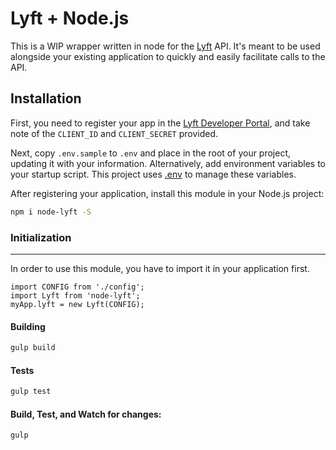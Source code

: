 Lyft + Node.js
=========

This is a WIP wrapper written in node for the [Lyft](https://www.lyft.com/developers) API. It's meant to be used alongside your existing application to quickly and easily facilitate calls to the API.

Installation
------------

First, you need to register your app in the [Lyft Developer Portal](https://www.lyft.com/developers), and take note of the `CLIENT_ID` and `CLIENT_SECRET` provided.

Next, copy `.env.sample` to `.env` and place in the root of your project, updating it with your information. Alternatively, add environment variables to your startup script. This project uses [.env](https://www.npmjs.com/package/dotenv) to manage these variables.

After registering your application, install this module in your Node.js project:

```sh
npm i node-lyft -S
```

### Initialization
-----
In order to use this module, you have to import it in your application first.

```es6
import CONFIG from './config';
import Lyft from 'node-lyft';
myApp.lyft = new Lyft(CONFIG);
```

#### Building

```sh
gulp build
```

#### Tests

```sh
gulp test
```

#### Build, Test, and Watch for changes:

```sh
gulp
```
